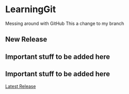 # LearningGit
Messing around with GitHub
This a change to my branch


## New Release



## Important stuff to be added here


## Important stuff to be added here
[Latest Release](/)
